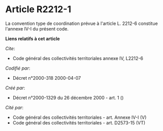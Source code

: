 # Article R2212-1

La convention type de coordination prévue à l'article L. 2212-6 constitue l'annexe IV-I du présent code.

**Liens relatifs à cet article**

_Cite_:

  - Code général des collectivités territoriales annexe IV, L2212-6

_Codifié par_:

  - Décret n°2000-318 2000-04-07

_Créé par_:

  - Décret n°2000-1329 du 26 décembre 2000 - art. 1 ()

_Cité par_:

  - Code général des collectivités territoriales - art. Annexe IV-I (V)
  - Code général des collectivités territoriales - art. D2573-15 (VT)
